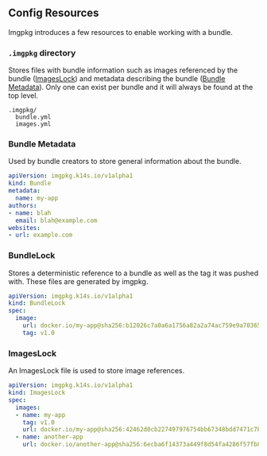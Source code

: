 ## Config Resources

Imgpkg introduces a few resources to enable working with a bundle.

### `.imgpkg` directory

Stores files with bundle information such as images referenced by the
bundle ([ImagesLock](#imageslock)) and metadata describing the bundle ([Bundle Metadata](#bundle-metadata)). 
Only one can exist per bundle and it will always be found at the top level.

```
.imgpkg/
  bundle.yml
  images.yml
```

### Bundle Metadata

Used by bundle creators to store general information about the bundle.

```yaml
apiVersion: imgpkg.k14s.io/v1alpha1
kind: Bundle
metadata:
  name: my-app
authors:
- name: blah
  email: blah@example.com
websites:
- url: example.com
```

### BundleLock

Stores a deterministic reference to a bundle as well as the tag it was pushed with. These files are generated by imgpkg.

```yaml
apiVersion: imgpkg.k14s.io/v1alpha1
kind: BundleLock
spec:
  image:
    url: docker.io/my-app@sha256:b12026c7a0a6a1756a82a2a74ac759e9a7036523faca0e33dbddebc214e097df
    tag: v1.0
```

### ImagesLock

An ImagesLock file is used to store image references.

```yaml
apiVersion: imgpkg.k14s.io/v1alpha1
kind: ImagesLock
spec:
  images:
  - name: my-app
    tag: v1.0
    url: docker.io/my-app@sha256:42462d0cb227497976754bb67348bdd7471c7bd159819d6bd63fdf479eb7eb19
  - name: another-app
    url: docker.io/another-app@sha256:6ecba6f14373a449f8d54fa4286f57fb8ef37c4ffa637969551f2fda52672206
```
